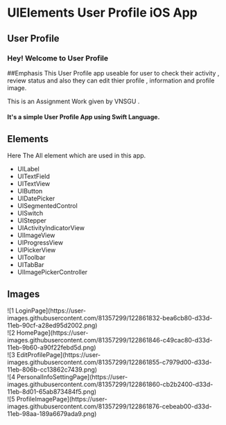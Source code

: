 # UIElements User Profile iOS App
<h2>User Profile</h2>
<h3>Hey! Welcome to User Profile</h3>

##Emphasis
This User Profile app useable for user to check their activity , review status and also they can edit thier profile , information and profile image.

This is an Assignment Work given by VNSGU .

<h4>It's a simple User Profile App using Swift Language.</h4>

<h2>Elements</h2>
<p>Here The All element which are used in this app.</p>
<ul>
  <li>UILabel</li>
  <li>UITextField</li>
  <li>UITextView</li>
  <li>UIButton</li>
  <li>UIDatePicker</li>
  <li>UISegmentedControl</li>
  <li>UISwitch</li>
  <li>UIStepper</li>
  <li>UIActivityIndicatorView</li>
  <li>UIImageView</li>
  <li>UIProgressView</li>
  <li>UIPickerView</li>
  <li>UIToolbar</li>
  <li>UITabBar</li>
  <li>UIImagePickerController</li>
 </ul>
 
<h2>Images</h2>
          ![1 LoginPage](https://user-images.githubusercontent.com/81357299/122861832-bea6cb80-d33d-11eb-90cf-a28ed95d2002.png)<br>
          ![2 HomePage](https://user-images.githubusercontent.com/81357299/122861846-c49cac80-d33d-11eb-9b60-a90f22febd5d.png)<br>
          ![3 EditProfilePage](https://user-images.githubusercontent.com/81357299/122861855-c7979d00-d33d-11eb-806b-cc13862c7439.png)<br>
          ![4 PersonalInfoSettingPage](https://user-images.githubusercontent.com/81357299/122861860-cb2b2400-d33d-11eb-8d01-65ab873484f5.png)<br>
          ![5 ProfileImagePage](https://user-images.githubusercontent.com/81357299/122861876-cebeab00-d33d-11eb-98aa-189a6679ada9.png)















